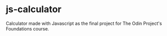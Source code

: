 # js-calculator
Calculator made with Javascript as the final project for The Odin Project's Foundations course.
